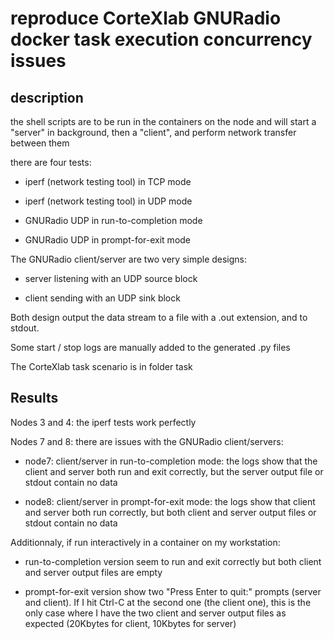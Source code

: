 reproduce CorteXlab GNURadio docker task execution concurrency issues
=====================================================================

description
-----------

the shell scripts are to be run in the containers on the node and will
start a "server" in background, then a "client", and perform network
transfer between them

there are four tests:

- iperf (network testing tool) in TCP mode
  
- iperf (network testing tool) in UDP mode
  
- GNURadio UDP in run-to-completion mode
  
- GNURadio UDP in prompt-for-exit mode
  
The GNURadio client/server are two very simple designs:

- server listening with an UDP source block

- client sending with an UDP sink block

Both design output the data stream to a file with a .out extension,
and to stdout.

Some start / stop logs are manually added to the generated .py files

The CorteXlab task scenario is in folder task

Results
-------

Nodes 3 and 4: the iperf tests work perfectly

Nodes 7 and 8: there are issues with the GNURadio client/servers:

- node7: client/server in run-to-completion mode: the logs show that
  the client and server both run and exit correctly, but the server
  output file or stdout contain no data

- node8: client/server in prompt-for-exit mode: the logs show that
  client and server both run correctly, but both client and server
  output files or stdout contain no data

Additionnaly, if run interactively in a container on my workstation:

- run-to-completion version seem to run and exit correctly but both
  client and server output files are empty

- prompt-for-exit version show two "Press Enter to quit:" prompts
  (server and client). If I hit Ctrl-C at the second one (the client
  one), this is the only case where I have the two client and server
  output files as expected (20Kbytes for client, 10Kbytes for server)
